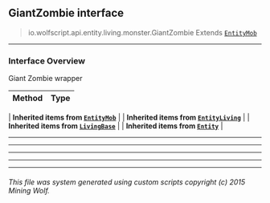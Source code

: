 ## GiantZombie __interface__

>io.wolfscript.api.entity.living.monster.GiantZombie
>Extends [`EntityMob`](EntityMob.md)

---

### Interface Overview

Giant Zombie wrapper

Method | Type   
--- | :--- 
 |
__Inherited items from [`EntityMob`](EntityMob.md)__ |
 |
__Inherited items from [`EntityLiving`](../EntityLiving.md)__ |
 |
__Inherited items from [`LivingBase`](../LivingBase.md)__ |
 |
__Inherited items from [`Entity`](../../Entity.md)__ |











---



---


---


---


---


###### This file was system generated using custom scripts copyright (c) 2015 Mining Wolf.
	

